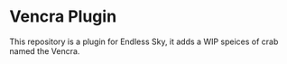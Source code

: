 # Vencra Plugin
This repository is a plugin for Endless Sky, it adds a WIP speices of crab named the Vencra.
